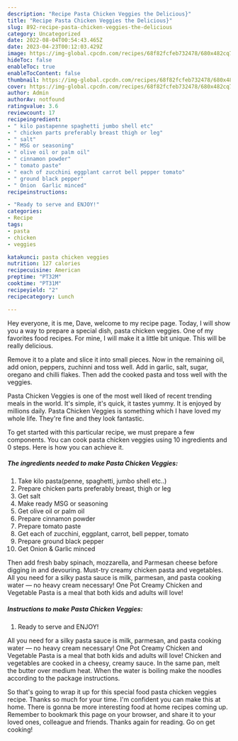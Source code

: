 ```yaml
---
description: "Recipe Pasta Chicken Veggies the Delicious}"
title: "Recipe Pasta Chicken Veggies the Delicious}"
slug: 892-recipe-pasta-chicken-veggies-the-delicious
category: Uncategorized
date: 2022-08-04T00:54:43.465Z
date: 2023-04-23T00:12:03.429Z
image: https://img-global.cpcdn.com/recipes/68f82fcfeb732478/680x482cq70/pasta-chicken-veggies-recipe-main-photo.jpg
hideToc: false
enableToc: true
enableTocContent: false
thumbnail: https://img-global.cpcdn.com/recipes/68f82fcfeb732478/680x482cq70/pasta-chicken-veggies-recipe-main-photo.jpg
cover: https://img-global.cpcdn.com/recipes/68f82fcfeb732478/680x482cq70/pasta-chicken-veggies-recipe-main-photo.jpg
author: Admin
authorAv: notfound
ratingvalue: 3.6
reviewcount: 17
recipeingredient:
- " kilo pastapenne spaghetti jumbo shell etc"
- " chicken parts preferably breast thigh or leg"
- " salt"
- " MSG or seasoning"
- " olive oil or palm oil"
- " cinnamon powder"
- " tomato paste"
- " each of zucchini eggplant carrot bell pepper tomato"
- " ground black pepper"
- " Onion  Garlic minced"
recipeinstructions:

- "Ready to serve and ENJOY!"
categories:
- Recipe
tags:
- pasta
- chicken
- veggies

katakunci: pasta chicken veggies 
nutrition: 127 calories
recipecuisine: American
preptime: "PT32M"
cooktime: "PT31M"
recipeyield: "2"
recipecategory: Lunch

---
```



Hey everyone, it is me, Dave, welcome to my recipe page. Today, I will show you a way to prepare a special dish, pasta chicken veggies. One of my favorites food recipes. For mine, I will make it a little bit unique. This will be really delicious.

Remove it to a plate and slice it into small pieces. Now in the remaining oil, add onion, peppers, zuchinni and toss well. Add in garlic, salt, sugar, oregano and chilli flakes. Then add the cooked pasta and toss well with the veggies.

Pasta Chicken Veggies is one of the most well liked of recent trending meals in the world. It's simple, it's quick, it tastes yummy. It is enjoyed by millions daily. Pasta Chicken Veggies is something which I have loved my whole life. They're fine and they look fantastic.


To get started with this particular recipe, we must prepare a few components. You can cook pasta chicken veggies using 10 ingredients and 0 steps. Here is how you can achieve it.

<!--inarticleads1-->

##### The ingredients needed to make Pasta Chicken Veggies:

1. Take  kilo pasta(penne, spaghetti, jumbo shell etc..)
1. Prepare  chicken parts preferably breast, thigh or leg
1. Get  salt
1. Make ready  MSG or seasoning
1. Get  olive oil or palm oil
1. Prepare  cinnamon powder
1. Prepare  tomato paste
1. Get  each of zucchini, eggplant, carrot, bell pepper, tomato
1. Prepare  ground black pepper
1. Get  Onion &amp; Garlic minced


Then add fresh baby spinach, mozzarella, and Parmesan cheese before digging in and devouring. Must-try creamy chicken pasta and vegetables. All you need for a silky pasta sauce is milk, parmesan, and pasta cooking water — no heavy cream necessary! One Pot Creamy Chicken and Vegetable Pasta is a meal that both kids and adults will love! 

<!--inarticleads2-->

##### Instructions to make Pasta Chicken Veggies:


1. Ready to serve and ENJOY!

All you need for a silky pasta sauce is milk, parmesan, and pasta cooking water — no heavy cream necessary! One Pot Creamy Chicken and Vegetable Pasta is a meal that both kids and adults will love! Chicken and vegetables are cooked in a cheesy, creamy sauce. In the same pan, melt the butter over medium heat. When the water is boiling make the noodles according to the package instructions. 

So that's going to wrap it up for this special food pasta chicken veggies recipe. Thanks so much for your time. I'm confident you can make this at home. There is gonna be more interesting food at home recipes coming up. Remember to bookmark this page on your browser, and share it to your loved ones, colleague and friends. Thanks again for reading. Go on get cooking!
